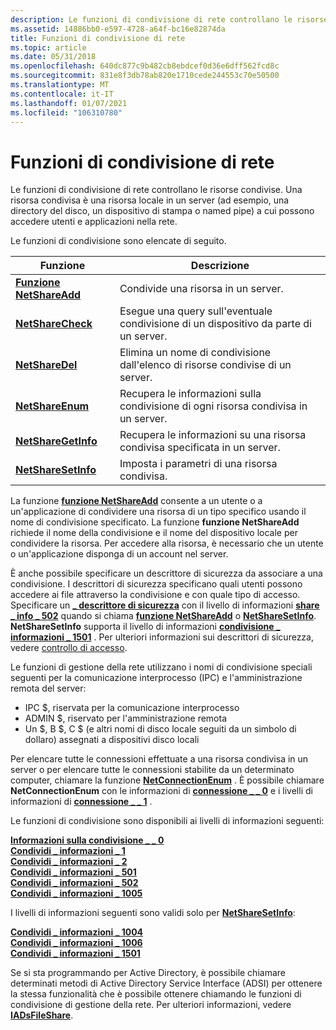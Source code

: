 ```yaml
---
description: Le funzioni di condivisione di rete controllano le risorse condivise. Una risorsa condivisa è una risorsa locale in un server (ad esempio, una directory del disco, un dispositivo di stampa o named pipe) a cui possono accedere utenti e applicazioni nella rete.
ms.assetid: 14886bb0-e597-4728-a64f-bc16e82874da
title: Funzioni di condivisione di rete
ms.topic: article
ms.date: 05/31/2018
ms.openlocfilehash: 640dc877c9b482cb8ebdcef0d36e6dff562fcd8c
ms.sourcegitcommit: 831e8f3db78ab820e1710cede244553c70e50500
ms.translationtype: MT
ms.contentlocale: it-IT
ms.lasthandoff: 01/07/2021
ms.locfileid: "106310780"
---
```

# <a name="network-share-functions"></a>Funzioni di condivisione di rete

Le funzioni di condivisione di rete controllano le risorse condivise. Una risorsa condivisa è una risorsa locale in un server (ad esempio, una directory del disco, un dispositivo di stampa o named pipe) a cui possono accedere utenti e applicazioni nella rete.

Le funzioni di condivisione sono elencate di seguito.



| Funzione                                   | Descrizione                                                          |
|--------------------------------------------|----------------------------------------------------------------------|
| [**Funzione NetShareAdd**](/windows/desktop/api/Lmshare/nf-lmshare-netshareadd)         | Condivide una risorsa in un server.                                       |
| [**NetShareCheck**](/windows/desktop/api/Lmshare/nf-lmshare-netsharecheck)     | Esegue una query sull'eventuale condivisione di un dispositivo da parte di un server.                        |
| [**NetShareDel**](/windows/desktop/api/Lmshare/nf-lmshare-netsharedel)         | Elimina un nome di condivisione dall'elenco di risorse condivise di un server.       |
| [**NetShareEnum**](/windows/desktop/api/Lmshare/nf-lmshare-netshareenum)       | Recupera le informazioni sulla condivisione di ogni risorsa condivisa in un server.  |
| [**NetShareGetInfo**](/windows/desktop/api/Lmshare/nf-lmshare-netsharegetinfo) | Recupera le informazioni su una risorsa condivisa specificata in un server. |
| [**NetShareSetInfo**](/windows/desktop/api/Lmshare/nf-lmshare-netsharesetinfo) | Imposta i parametri di una risorsa condivisa.                                 |



 

La funzione [**funzione NetShareAdd**](/windows/desktop/api/Lmshare/nf-lmshare-netshareadd) consente a un utente o a un'applicazione di condividere una risorsa di un tipo specifico usando il nome di condivisione specificato. La funzione **funzione NetShareAdd** richiede il nome della condivisione e il nome del dispositivo locale per condividere la risorsa. Per accedere alla risorsa, è necessario che un utente o un'applicazione disponga di un account nel server.

È anche possibile specificare un descrittore di sicurezza da associare a una condivisione. I descrittori di sicurezza specificano quali utenti possono accedere ai file attraverso la condivisione e con quale tipo di accesso. Specificare un [**\_ descrittore di sicurezza**](/windows/desktop/api/winnt/ns-winnt-security_descriptor) con il livello di informazioni [**share \_ info \_ 502**](/windows/desktop/api/Lmshare/ns-lmshare-share_info_502) quando si chiama [**funzione NetShareAdd**](/windows/desktop/api/Lmshare/nf-lmshare-netshareadd) o [**NetShareSetInfo**](/windows/desktop/api/Lmshare/nf-lmshare-netsharesetinfo). **NetShareSetInfo** supporta il livello di informazioni [**condivisione \_ informazioni \_ 1501**](/windows/desktop/api/Lmshare/ns-lmshare-share_info_1501) . Per ulteriori informazioni sui descrittori di sicurezza, vedere [controllo di accesso](/windows/desktop/SecAuthZ/access-control).

Le funzioni di gestione della rete utilizzano i nomi di condivisione speciali seguenti per la comunicazione interprocesso (IPC) e l'amministrazione remota del server:

-   IPC $, riservata per la comunicazione interprocesso
-   ADMIN $, riservato per l'amministrazione remota
-   Un $, B $, C $ (e altri nomi di disco locale seguiti da un simbolo di dollaro) assegnati a dispositivi disco locali

Per elencare tutte le connessioni effettuate a una risorsa condivisa in un server o per elencare tutte le connessioni stabilite da un determinato computer, chiamare la funzione [**NetConnectionEnum**](/windows/desktop/api/Lmshare/nf-lmshare-netconnectionenum) . È possibile chiamare **NetConnectionEnum** con le informazioni di [**connessione \_ \_ 0**](/windows/desktop/api/Lmshare/ns-lmshare-connection_info_0) e i livelli di informazioni di [**connessione \_ \_ 1**](/windows/desktop/api/Lmshare/ns-lmshare-connection_info_1) .

Le funzioni di condivisione sono disponibili ai livelli di informazioni seguenti:

<dl>

[**Informazioni sulla condivisione \_ \_ 0**](/windows/desktop/api/Lmshare/ns-lmshare-share_info_0)  
[**Condividi \_ informazioni \_ 1**](/windows/desktop/api/Lmshare/ns-lmshare-share_info_1)  
[**Condividi \_ informazioni \_ 2**](/windows/desktop/api/Lmshare/ns-lmshare-share_info_2)  
[**Condividi \_ informazioni \_ 501**](/windows/desktop/api/Lmshare/ns-lmshare-share_info_501)  
[**Condividi \_ informazioni \_ 502**](/windows/desktop/api/Lmshare/ns-lmshare-share_info_502)  
[**Condividi \_ informazioni \_ 1005**](/windows/desktop/api/Lmshare/ns-lmshare-share_info_1005)  
</dl>

I livelli di informazioni seguenti sono validi solo per [**NetShareSetInfo**](/windows/desktop/api/Lmshare/nf-lmshare-netsharesetinfo):

<dl>

[**Condividi \_ informazioni \_ 1004**](/windows/desktop/api/Lmshare/ns-lmshare-share_info_1004)  
[**Condividi \_ informazioni \_ 1006**](/windows/desktop/api/Lmshare/ns-lmshare-share_info_1006)  
[**Condividi \_ informazioni \_ 1501**](/windows/desktop/api/Lmshare/ns-lmshare-share_info_1501)  
</dl>

Se si sta programmando per Active Directory, è possibile chiamare determinati metodi di Active Directory Service Interface (ADSI) per ottenere la stessa funzionalità che è possibile ottenere chiamando le funzioni di condivisione di gestione della rete. Per ulteriori informazioni, vedere [**IADsFileShare**](/windows/desktop/api/iads/nn-iads-iadsfileshare).

 

 
